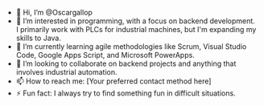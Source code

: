 - 👋 Hi, I’m @Oscargallop
- 👀 I’m interested in programming, with a focus on backend development. I primarily work with PLCs for industrial machines, but I'm expanding my skills to Java.
- 🌱 I’m currently learning agile methodologies like Scrum, Visual Studio Code, Google Apps Script, and Microsoft PowerApps.
- 💞️ I’m looking to collaborate on backend projects and anything that involves industrial automation.
- 📫 How to reach me: [Your preferred contact method here]
- ⚡ Fun fact: I always try to find something fun in difficult situations.

<!---
Oscargallop/Oscargallop is a ✨ special ✨ repository because its `README.md` (this file) appears on your GitHub profile.
You can click the Preview link to take a look at your changes.
--->
